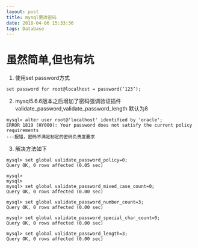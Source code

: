 ```yaml
---
layout: post
title: mysql更改密码
date: 2018-04-06 15:33:36
tags: Database
---
```

# 虽然简单,但也有坑

 1. 使用set password方式

```
set password for root@localhost = password(‘123’); 
```
 2. mysql5.6.6版本之后增加了密码强调验证插件validate_password,validate_password_length 默认为8
```
mysql> alter user root@'localhost' identified by 'oracle';
ERROR 1819 (HY000): Your password does not satisfy the current policy requirements
---报错，密码不满足制定的密码负责度要求
```
 3. 解决方法如下
  ```
 mysql> set global validate_password_policy=0;  
Query OK, 0 rows affected (0.05 sec)  
  
mysql>   
mysql>   
mysql> set global validate_password_mixed_case_count=0;  
Query OK, 0 rows affected (0.00 sec)  
  
mysql> set global validate_password_number_count=3;  
Query OK, 0 rows affected (0.00 sec)  
  
mysql> set global validate_password_special_char_count=0;  
Query OK, 0 rows affected (0.00 sec)  
  
mysql> set global validate_password_length=3;  
Query OK, 0 rows affected (0.00 sec)  
```
    


